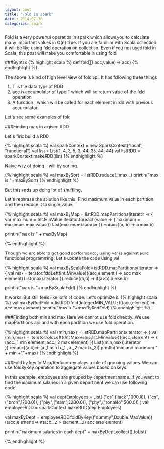```yaml
---           
layout: post
title: "Fold in spark"
date : 2014-07-30
categories: spark
---
```

Fold is a very powerful operation in spark which allows you to calculate many important values in O(n) time. If you are familiar with Scala collection it will be like using fold operation on collection. Even if you not used fold in Scala, this post will make you comfortable in using fold.

###Syntax
{% highlight scala %}
def fold[T](acc:T)((acc,value) => acc)
{% endhighlight %}

The above is kind of high level view of fold api. It has following three things

1. T is the data type of RDD
2. acc is accumulator of type T which will be return value of the fold operation
3. A function , which will be called for each element in rdd with previous accumulator.


Let's see some examples of fold 

###Finding max in a given RDD

Let's first build a RDD

{% highlight scala %}
 val sparkContext = new SparkContext("local", "functional")
 val list = List(1, 4, 3, 5, 3, 44, 33, 44, 44)
 val listRDD = sparkContext.makeRDD(list)
{% endhighlight %}

Naive way of doing it will by sorting. 

{% highlight scala %}
val maxBySort = listRDD.reduce(_ max _)
 println("max is "+maxBySort)
{% endhighlight %}

But this ends up doing lot of shuffling.

Let's rephrase the solution like this. Find maximum value in each partition and then reduce it to single value.

{% highlight scala %}
val maxByMap = listRDD.mapPartitions(iterator => {
      var maximum = Int.MinValue
      iterator.foreach(value => {
        maximum = maximum max value
      })
      List(maximum).iterator
    }).reduce((a, b) => a max b)

 println("max is " + maxByMap) 

{% endhighlight %}

Though we are able to get good performance, using var is against pure functional programming. Let's update the code using val

{% highlight scala %}
 val maxByScalaFold=listRDD.mapPartitions(iterator => {
      val max =iterator.foldLeft(Int.MinValue)((acc,element ) => acc max element)
      List(max).iterator
    }).reduce((a,b) => if(a>b) a else b)

println("max is "+maxByScalaFold)
{% endhighlight %}

It works. But still feels like lot's of code. Let's optimize it.
{% highlight scala %}
val maxByRddFold = listRDD.fold(Integer.MIN_VALUE)((acc,element) => acc max element)
println("max is "+maxByRddFold)
{% endhighlight %}

###Finding both min and max
Here we cannot use fold directly. We use mapPartitions api and with each partition we use
fold operation.

{% highlight scala %}
val (min,max) = listRDD.mapPartitions(iterator => {
      val (min,max) = iterator.foldLeft((Int.MaxValue,Int.MinValue))((acc,element) => {
        (acc._1 min element, acc._2 max element)
      })
      List((min,max)).iterator
    }).reduce((a,b)=> (a._1 min b._1 , a._2 max b._2))
 println("min and maximum " + min +","+max)
{% endhighlight %}

###Fold by key
In Map/Reduce key plays a role of grouping values. We can use foldByKey operation to aggregate values based on keys.

In this example, employees are grouped by department name. If you want to find the maximum salaries in a given department we can use following code.

{% highlight scala %}
  val deptEmployees = List(
      ("cs",("jack",1000.0)),
      ("cs",("bron",1200.0)),
      ("phy",("sam",2200.0)),
      ("phy",("ronaldo",500.0))
    )
  val employeeRDD = sparkContext.makeRDD(deptEmployees)

  val maxByDept = employeeRDD.foldByKey(("dummy",Double.MaxValue))
  ((acc,element)=> if(acc._2 > element._2) acc else element)
  
  println("maximum salaries in each dept" + maxByDept.collect().toList)

{% endhighlight %}






